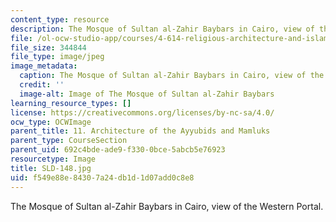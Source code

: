 ```yaml
---
content_type: resource
description: The Mosque of Sultan al-Zahir Baybars in Cairo, view of the Western Portal.
file: /ol-ocw-studio-app/courses/4-614-religious-architecture-and-islamic-cultures-fall-2002/f549e88e84307a24db1d1d07add0c8e8_SLD-148.jpg
file_size: 344844
file_type: image/jpeg
image_metadata:
  caption: The Mosque of Sultan al-Zahir Baybars in Cairo, view of the Western Portal.
  credit: ''
  image-alt: Image of The Mosque of Sultan al-Zahir Baybars
learning_resource_types: []
license: https://creativecommons.org/licenses/by-nc-sa/4.0/
ocw_type: OCWImage
parent_title: 11. Architecture of the Ayyubids and Mamluks
parent_type: CourseSection
parent_uid: 692c4bde-ade9-f330-0bce-5abcb5e76923
resourcetype: Image
title: SLD-148.jpg
uid: f549e88e-8430-7a24-db1d-1d07add0c8e8
---
```

The Mosque of Sultan al-Zahir Baybars in Cairo, view of the Western Portal.